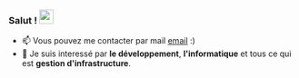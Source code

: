 ### Salut ! <img src="https://i.giphy.com/media/hvRJCLFzcasrR4ia7z/giphy.webp" width="25px">


- 📫 Vous pouvez me contacter par mail [email](mailto:contact@drixerex.xyz) :)
- 💬 Je suis interessé par **le développement**, **l'informatique** et tous ce qui est **gestion d'infrastructure**.
